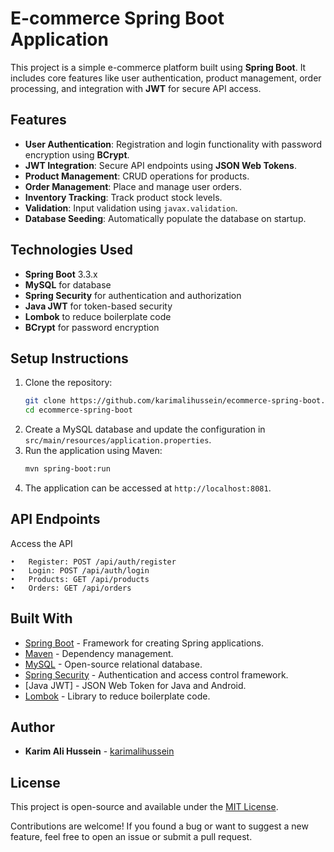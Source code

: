 # E-commerce Spring Boot Application

This project is a simple e-commerce platform built using **Spring Boot**. It includes core features like user authentication, product management, order processing, and integration with **JWT** for secure API access.

## Features

- **User Authentication**: Registration and login functionality with password encryption using **BCrypt**.
- **JWT Integration**: Secure API endpoints using **JSON Web Tokens**.
- **Product Management**: CRUD operations for products.
- **Order Management**: Place and manage user orders.
- **Inventory Tracking**: Track product stock levels.
- **Validation**: Input validation using `javax.validation`.
- **Database Seeding**: Automatically populate the database on startup.

## Technologies Used

- **Spring Boot** 3.3.x
- **MySQL** for database
- **Spring Security** for authentication and authorization
- **Java JWT** for token-based security
- **Lombok** to reduce boilerplate code
- **BCrypt** for password encryption

## Setup Instructions

1. Clone the repository:
   ```bash
   git clone https://github.com/karimalihussein/ecommerce-spring-boot.git
   cd ecommerce-spring-boot 
   ```
2. Create a MySQL database and update the configuration in `src/main/resources/application.properties`.
3. Run the application using Maven:
   ```bash
   mvn spring-boot:run
   ```
4. The application can be accessed at `http://localhost:8081`.

## API Endpoints

Access the API

	•	Register: POST /api/auth/register
	•	Login: POST /api/auth/login
	•	Products: GET /api/products
	•	Orders: GET /api/orders

## Built With

- [Spring Boot](https://spring.io/projects/spring-boot) - Framework for creating Spring applications.
- [Maven](https://maven.apache.org/) - Dependency management.
- [MySQL](https://www.mysql.com/) - Open-source relational database.
- [Spring Security](https://spring.io/projects/spring-security) - Authentication and access control framework.
- [Java JWT] - JSON Web Token for Java and Android.
- [Lombok](https://projectlombok.org/) - Library to reduce boilerplate code.

## Author

- **Karim Ali Hussein** - [karimalihussein](https://github.com/karimalihussein)

## License

This project is open-source and available under the [MIT License](LICENSE).

Contributions are welcome! If you found a bug or want to suggest a new feature, feel free to open an issue or submit a pull request.








   